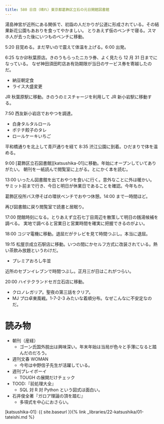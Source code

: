 ```yaml
---
title: 580 日目（晴れ）東京都葛飾区立石の元日開館図書館
---
```


湯島神宮が近所にある関係で、初詣の人だかりが公道に形成されている。その結果新花公園もあおりを食ってやかましい。
とりあえず仮のベンチで寝る。スマホ人が去った後にいつものベンチに移動。

5:20 目覚める。まだ早いので震えて体温を上げる。6:00 出発。

6:25 なか卯秋葉原店。きのうもらったニカラ券、よく見たら 12 月 31 日までになっている。
なぜ神田須田町店あ有効期限が当日のサービス券を寄越したのだ。
* 納豆朝定食
* ライス大盛変更

JR 秋葉原駅に移動。きのうのミスチャージを利用して JR 新小岩駅に移動する。

7:50 西友新小岩店でおやつを調達。
* 白身タルタルロール
* ポテチ餃子のタレ
* ロールケーキいちご

平和橋通りを北上して青戸通りを経て 8:35 渋江公園に到着。ひだまりで体を温める。

9:00 [葛飾区立石図書館][katsushika-01]に移動。年始にオープンしていてありがたい。
朝刊を一紙読んで閲覧室に上がる。とにかく本を読む。

13:00 いったん図書館を出ておやつを食いに行く。意外なことに外は暖かい。
サミット前まで行き、今日と明日が休業日であることを確認。今年もか。

葛飾区役所バス停そばの環状ベンチでおやつ休憩。14:00 まで一時間ほど。

再び図書館に戻り閲覧室で読書と居眠り。

17:00 閉館時刻になる。とりあえず立石七丁目周辺を散策して明日の銭湯候補を調べる。
実地で調べると営業日と営業時間を確実に把握できるのがよい。

18:00 コジマ電機に移動。退屈だがテレビを見て時間つぶし。本当に退屈。

19:15 松屋京成立石駅店に移動。いつの間にかセルフ方式に改装されている。熱い茶飲み放題というわけだ。
* プレミアおろし牛並

近所のセブンイレブンで時間つぶし。正月三が日はこれがつらい。

20:00 ハイテクランドセガ立石店に移動。
* クロノレガリア。聖夜の第三話をクリア。
* MJ プロ卓東風戦。1-7-2-3 みたいな着順分布。なぜこんなに不安定なのだ。

# 読み物

* 朝刊（産経）
  * ゴーン氏国外脱出は興味深い。年末年始は当局が色々と手薄になると踏んだのだろう。
* 週刊文春 WOMAN
  * 今号は中野信子先生が活躍している。
* 週刊プレイボーイ
  * TOUGH の展開だけチェック
* TOOD:『前処理大全』
  * SQL 対 R 対 Python という図式は面白い。
* 石井俊全著『ガロア理論の頂を踏む』
  * 多項式を中心におさらい。

[katsushika-01]: {{ site.baseurl }}{% link _libraries/22-katsushika/01-tateishi.md %}
